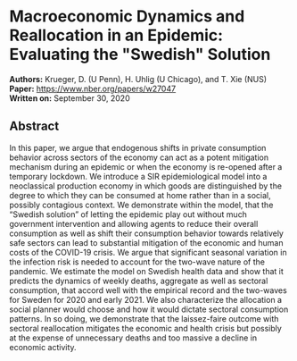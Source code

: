 # Macroeconomic Dynamics and Reallocation in an Epidemic: Evaluating the "Swedish" Solution
**Authors:** Krueger, D. (U Penn), H. Uhlig (U Chicago), and T. Xie (NUS)\
**Paper:** <https://www.nber.org/papers/w27047>\
**Written on:** September 30, 2020

## Abstract
In this paper, we argue that endogenous shifts in private consumption behavior across sectors of the economy can act as a potent mitigation mechanism during an epidemic or when the economy is re-opened after a temporary lockdown. We introduce a SIR epidemiological model into a neoclassical production economy in which goods are distinguished by the degree to which they can be consumed at home rather than in a social, possibly contagious context. We demonstrate within the model, that the “Swedish solution” of letting the epidemic play out without much government intervention and allowing agents to reduce their overall consumption as well as shift their consumption behavior towards relatively safe sectors can lead to substantial mitigation of the economic and human costs of the COVID-19 crisis. We argue that significant seasonal variation in the infection risk is needed to account for the two-wave nature of the pandemic. We estimate the model on Swedish health data and show that it predicts the dynamics of weekly deaths, aggregate as well as sectoral consumption, that accord well with the empirical record and the two-waves for Sweden for 2020 and early 2021. We also characterize the allocation a social planner would choose and how it would dictate sectoral consumption patterns. In so doing, we demonstrate that the laissez-faire outcome with sectoral reallocation mitigates the economic and health crisis but possibly at the expense of unnecessary deaths and too massive a decline in economic activity.
